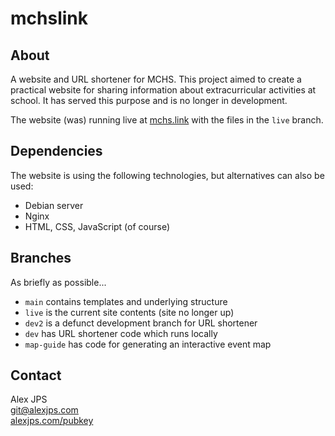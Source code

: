 # mchslink

## About
A website and URL shortener for MCHS.
This project aimed to create a practical website for sharing information about extracurricular activities at school.
It has served this purpose and is no longer in development.

The website (was) running live at [mchs.link](https://mchs.link) with the files in the `live` branch.

## Dependencies
The website is using the following technologies, but alternatives can also be used:
- Debian server  
- Nginx  
- HTML, CSS, JavaScript (of course)  

## Branches
As briefly as possible...
- `main` contains templates and underlying structure
- `live` is the current site contents (site no longer up)
- `dev2` is a defunct development branch for URL shortener
- `dev` has URL shortener code which runs locally
- `map-guide` has code for generating an interactive event map

## Contact
Alex JPS  
git@alexjps.com  
[alexjps.com/pubkey](https://alexjps.com/pubkey)
